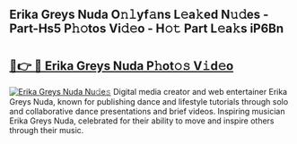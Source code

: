 ## Erika Greys Nuda O𝚗𝚕yf𝚊ns L𝚎a𝚔ed N𝚞𝚍es - Part-Hs5 P𝚑𝚘tos Vi𝚍𝚎o - H𝚘𝚝 Part L𝚎a𝚔s iP6Bn

# <h2><a href="http://kfe9fr.oniu.top/?m=Erika+Greys+Nuda">🔗👉 🔴 Erika Greys Nuda P𝚑ot𝚘𝚜 V𝚒d𝚎o</a></h2>

[![Erika Greys Nuda Nu𝚍e𝚜](https://i.imgur.com/0qMVB7G.gif)](http://kfe9fr.oniu.top/?m=Erika+Greys+Nuda)
Digital media creator and web entertainer Erika Greys Nuda, known for publishing dance and lifestyle tutorials through solo and collaborative dance presentations and brief videos. Inspiring musician Erika Greys Nuda, celebrated for their ability to move and inspire others through their music.  
